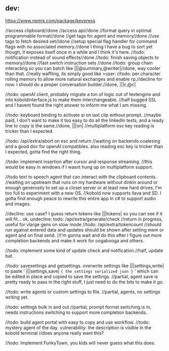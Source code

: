 
dev:
---
https://www.npmjs.com/package/keypress


//access clipboard//done
//access api//done
//format query in optimal programmable format//done
//get tags for agent and memory//done
//use tags to fetch desired set//done
//setup special flag handler for command flags with no associated memory.//done
 I thing I have a bug to sort yet though, it exposes itself once in a while and I think it's here. 
//todo: notification instead of sound effects//done
//todo: finish saving objects to memory//done
//fast switch instruction sets //done
//todo: group chain interacting so you can batch like |||@summary,@writer|//done, way cooler than that.
//really waffling, its simply good like >user: //todo: per character rolling memory to allow more natural exchanges and enable rp.//decline for now. I should do a proper conversation builder.//done, |||c,@c|

//todo: openAI client, probably migrate a ton of logic out of textengine and into koboldinterface.js to make them interchangeable. //half bugged SSL and I havent found the right answer to inform me what I am missing. 

//todo: keyboard binding to activate ai on last clip without prompt. //maybe paid, I don't want to make it too easy to do all the linkedin tests, and a ready line to copy is the same.//done, |||on| //multiplatform esc key reading is tricker than I expected. 

//todo: /api/extra/abort on esc and return //waiting on backends coalesing and a good doc for openAI compatibles. also reading esc key is tricker than I expected, gotta find the right thing.

//todo: implement insertion after cursor and response streaming. //this would be easy in windows if I wasnt hung up on multiplatform support. 

//todo text to speech agent that can interact with the clipboard contents. //waiting on upstream that runs on my hardware without dinkin around or enough generosity to set up a closet server or at least new hard drives, I'm too full to experiment with a new OS. //kobold now supports llava and SD. I gotta find enough peace to rewrite this entire app in c# to support audio and images.

//decline: use case? I guess return tokens like |||tokens| so you can see if it will fit... ok. undecline: todo: /api/extra/generate/check  //return in progress, useful for vlarge gens on slow mode
//todo: /api/extra/tokencount //should run against entered data and updates should be shown after setting mem or agent and on final send. //I'm gonna wait and do this after I figure out more completion backends and make it work for oogabooga and others.


//todo: implement some kind of update check and notification.//half, update bat.


//todo: savesettings and getsettings. overwrite settings like |||settings,write| to paste ' |||settings,save| `{ the settings serialized json }` ' which can be edited in place and copied to save the settings. //partial, agent save is pretty ready to pass in the right stuff, I just need to do the bits to make it go.

//todo: write agents or custom settings to file. //partial, agents, no settings writing yet.

//todo: settings bulk in and out //partial, prompt format switching is in, needs instructions switching to support more completion backends. 

//todo: build agent portal with easy to copy and use workflow. 
//todo: mystery agent of the day. vulnerability: the description is visible in the kobold terminal
//does anyone really want this?


//todo: Implement FunkyTown, you kids will never guess what this does. 